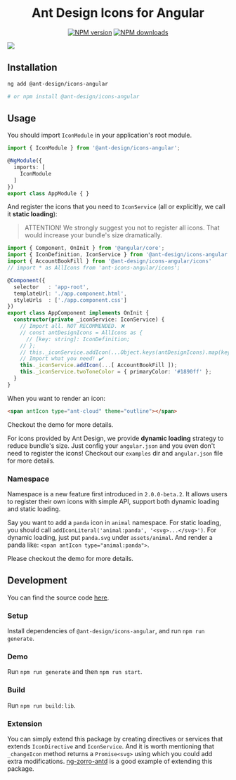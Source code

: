 <h1 align="center">
Ant Design Icons for Angular
</h1>

<div align="center">

[![NPM version](https://img.shields.io/npm/v/@ant-design/icons-angular.svg?style=flat)](https://npmjs.org/package/@ant-design/icons-angular)
[![NPM downloads](http://img.shields.io/npm/dm/@ant-design/icons-angular.svg?style=flat)](https://npmjs.org/package/@ant-design/icons-angular)

</div>

![](./demo.png)

## Installation

```bash
ng add @ant-design/icons-angular

# or npm install @ant-design/icons-angular
```

## Usage

You should import `IconModule` in your application's root module.

```ts
import { IconModule } from '@ant-design/icons-angular';

@NgModule({
  imports: [
    IconModule
  ]
})
export class AppModule { }
```

And register the icons that you need to `IconService` (all or explicitly, we call it **static loading**):

> ATTENTION! We strongly suggest you not to register all icons. That would increase your bundle's size dramatically.

```ts
import { Component, OnInit } from '@angular/core';
import { IconDefinition, IconService } from '@ant-design/icons-angular';
import { AccountBookFill } from '@ant-design/icons-angular/icons'
// import * as AllIcons from 'ant-icons-angular/icons';

@Component({
  selector   : 'app-root',
  templateUrl: './app.component.html',
  styleUrls  : ['./app.component.css']
})
export class AppComponent implements OnInit {
  constructor(private _iconService: IconService) {
    // Import all. NOT RECOMMENDED. ❌
    // const antDesignIcons = AllIcons as {
      // [key: string]: IconDefinition;
    // };
    // this._iconService.addIcon(...Object.keys(antDesignIcons).map(key => antDesignIcons[key]));
    // Import what you need! ✔️
    this._iconService.addIcon(...[ AccountBookFill ]);
    this._iconService.twoToneColor = { primaryColor: '#1890ff' };
  }
}
```

When you want to render an icon:

```html
<span antIcon type="ant-cloud" theme="outline"></span>
```

Checkout the demo for more details.

For icons provided by Ant Design, we provide **dynamic loading** strategy to reduce bundle's size. Just config your `angular.json` and you even don't need to register the icons! Checkout our `examples` dir and `angular.json` file for more details.

### Namespace

Namespace is a new feature first introduced in `2.0.0-beta.2`. It allows users to register their own icons with simple API, support both dynamic loading and static loading.

Say you want to add a `panda` icon in `animal` namespace. For static loading, you should call `addIconLiteral('animal:panda', '<svg>...</svg>')`. For dynamic loading, just put `panda.svg` under `assets/animal`. And render a panda like: `<span antIcon type="animal:panda">`.

Please checkout the demo for more details.

## Development

You can find the source code [here](https://github.com/ant-design/ant-design-icons).

### Setup

Install dependencies of `@ant-design/icons-angular`, and run `npm run generate`.

### Demo

Run `npm run generate` and then `npm run start`.

### Build

Run `npm run build:lib`.

### Extension

You can simply extend this package by creating directives or services that extends `IconDirective` and `IconService`. And it is worth mentioning that `_changeIcon` method returns a `Promise<svg>` using which you could add extra modifications. [ng-zorro-antd](https://github.com/NG-ZORRO/ng-zorro-antd/tree/master/components/icon) is a good example of extending this package.

